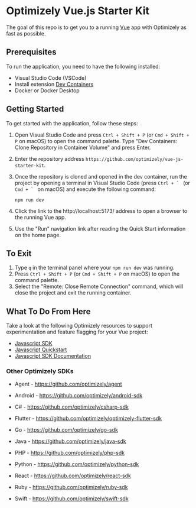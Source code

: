 # Optimizely Vue.js Starter Kit

The goal of this repo is to get you to a running [Vue](https://vuejs.org/) app with Optimizely as fast as possible.

## Prerequisites

To run the application, you need to have the following installed:

- Visual Studio Code (VSCode)
- Install extension [Dev Containers](https://marketplace.visualstudio.com/items?itemName=ms-vscode-remote.remote-containers) 
- Docker or Docker Desktop

## Getting Started

To get started with the application, follow these steps:

1. Open Visual Studio Code and press `Ctrl + Shift + P` (or `Cmd + Shift + P` on macOS) to open the command palette. Type "Dev Containers: Clone Repository in Container Volume" and press Enter. 
2. Enter the repository address `https://github.com/optimizely/vue-js-starter-kit`.
3. Once the repository is cloned and opened in the dev container, run the project by opening a terminal in Visual Studio Code (press ```Ctrl + ` ``` (or  ```Cmd + ` ``` on macOS) and execute the following command:

   ```shell
   npm run dev
   ```
4. Click the link to the http://localhost:5173/ address to open a browser to the running Vue app.  
5. Use the "Run" navigation link after reading the Quick Start information on the home page.

## To Exit

1. Type `q` in the terminal panel where your `npm run dev` was running.
2. Press `Ctrl + Shift + P` (or `Cmd + Shift + P` on macOS) to open the command palette.
3. Select the "Remote: Close Remote Connection" command, which will close the project and exit the running container.

## What To Do From Here

Take a look at the following Optimizely resources to support experimentation and feature flagging for your Vue project:

- [Javascript SDK](https://github.com/optimizely/javascript-sdk)
- [Javascript Quickstart](https://docs.developers.optimizely.com/feature-experimentation/docs/javascript-browser-quickstart)
- [Javascript SDK Documentation](https://docs.developers.optimizely.com/feature-experimentation/docs/javascript-sdk)

### Other Optimizely SDKs

- Agent - https://github.com/optimizely/agent

- Android - https://github.com/optimizely/android-sdk

- C# - https://github.com/optimizely/csharp-sdk

- Flutter - https://github.com/optimizely/optimizely-flutter-sdk

- Go - https://github.com/optimizely/go-sdk

- Java - https://github.com/optimizely/java-sdk

- PHP - https://github.com/optimizely/php-sdk

- Python - https://github.com/optimizely/python-sdk

- React - https://github.com/optimizely/react-sdk

- Ruby - https://github.com/optimizely/ruby-sdk

- Swift - https://github.com/optimizely/swift-sdk